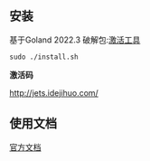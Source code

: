 ## 安装
基于Goland 2022.3
破解包:[激活工具](jihuo-tool-2022.3.zip)

```sudo ./install.sh```

**激活码**

http://jets.idejihuo.com/

## 使用文档
[官方文档](https://www.jetbrains.com/help/go/2022.3/getting-started.html)







